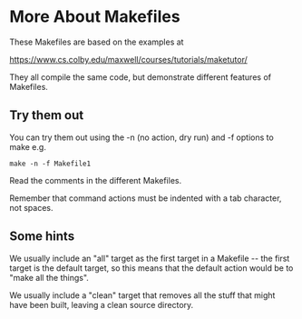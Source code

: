 # More About Makefiles

These Makefiles are based on the examples at

https://www.cs.colby.edu/maxwell/courses/tutorials/maketutor/

They all compile the same code, but demonstrate different
features of Makefiles.

## Try them out

You can try them out using the -n (no action, dry run) and
-f options to make e.g.
```
make -n -f Makefile1
```

Read the comments in the different Makefiles.

Remember that command actions must be indented with a tab character,
not spaces.

## Some hints

We usually include an "all" target as the first target
in a Makefile -- the first target is the default target,
so this means that the default action would be to
"make all the things".

We usually include a "clean" target that removes all the
stuff that might have been built, leaving a clean source
directory.

